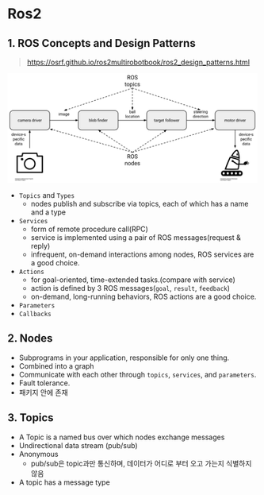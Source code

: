 # Ros2 

## 1. ROS Concepts and Design Patterns
> https://osrf.github.io/ros2multirobotbook/ros2_design_patterns.html

![](../static/ros_graph_example.png)

- `Topics` and `Types`
  - nodes publish and subscribe via topics, each of which has a name and a type
- `Services`
  - form of remote procedure call(RPC)
  - service is implemented using a pair of ROS messages(request & reply)
  - infrequent, on-demand interactions among nodes, ROS services are a good choice.
- `Actions`
  - for goal-oriented, time-extended tasks.(compare with service)
  - action is defined by 3 ROS messages(`goal`, `result`, `feedback`)
  - on-demand, long-running behaviors, ROS actions are a good choice.
- `Parameters`
- `Callbacks`

## 2. Nodes
- Subprograms in your application, responsible for only one thing.
- Combined into a graph
- Communicate with each other through `topics`, `services`, and `parameters`.
- Fault tolerance.
- 패키지 안에 존재

## 3. Topics

- A Topic is a named bus over which nodes exchange messages
- Undirectional data stream (pub/sub)
- Anonymous
  - pub/sub은 topic과만 통신하며, 데이터가 어디로 부터 오고 가는지 식별하지 않음
- A topic has a message type

